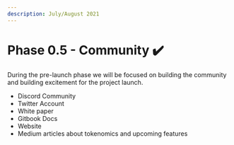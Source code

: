 ```yaml
---
description: July/August 2021
---
```


# Phase 0.5 - Community ✔️

During the pre-launch phase we will be focused on building the community and building excitement for the project launch.

* Discord Community
* Twitter Account
* White paper
* Gitbook Docs
* Website
* Medium articles about tokenomics and upcoming features
